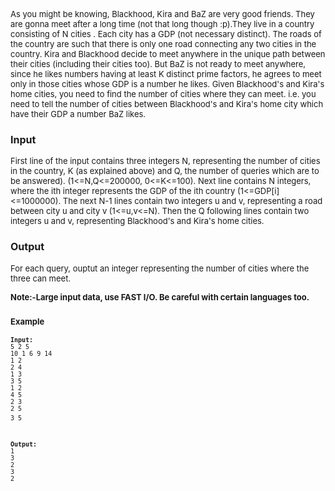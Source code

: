 <p><span style="font-size: small;">As you might be knowing, Blackhood, Kira and BaZ are very good friends. They are gonna meet after a long time (not that long though :p).They live in a country consisting of N cities . Each city has a GDP (not necessary distinct). The roads of the country are such that there is only one road connecting any two cities in the country. Kira and Blackhood decide to meet anywhere in the unique path between their cities (including their cities too). But BaZ is not ready to meet anywhere, since he likes numbers having at least K distinct prime factors, he agrees to meet only in those cities whose GDP is a number he likes. Given Blackhood's and Kira's home cities, you need to find the number of cities where they can meet. i.e. you need to tell the number of cities between Blackhood's and Kira's home city which have their GDP a number BaZ likes.&nbsp; </span></p>
<h3><span style="font-size: medium;">Input</span></h3>
<p><span style="font-size: small;">First line of the input contains three integers N, representing the number of cities in the country, K (as explained above) and Q, the number of queries which are to be answered). (1&lt;=N,Q&lt;=200000, 0&lt;=K&lt;=100)</span><span style="font-size: small;">. Next line contains N integers, where the ith integer represents the GDP of the ith country (1&lt;=GDP[i]&lt;=1000000). The next N-1 lines contain two integers u and v, representing a road between city u and city v (1&lt;=u,v&lt;=N). Then the Q following lines contain two integers u and v, representing Blackhood's and Kira's home cities.<br></span></p>
<h3><span style="font-size: medium;">Output</span></h3>
<p><span style="font-size: small;">For each query, ouptut an integer representing the number of cities where the three can meet.</span></p>
<p><span style="font-size: small;"><strong>Note:-Large input data, use FAST I/O. Be careful with certain languages too.</strong><br></span></p>
<h3><span style="font-size: small;">Example</span></h3>
<pre><span style="font-size: small;"><strong>Input:</strong></span>
<span style="font-size: small;">5 2 5 <br>10 1 6 9 14 <br>1 2 <br>2 4 <br>1 3 <br>3 5 <br>1 2 <br>4 5 <br>2 3 <br>2 5 <br>3 5</span> 

<span style="font-size: small;"><strong>Output:</strong></span>
<span style="font-size: small;">1<br>3<br>2<br>3<br>2</span> <br></pre>